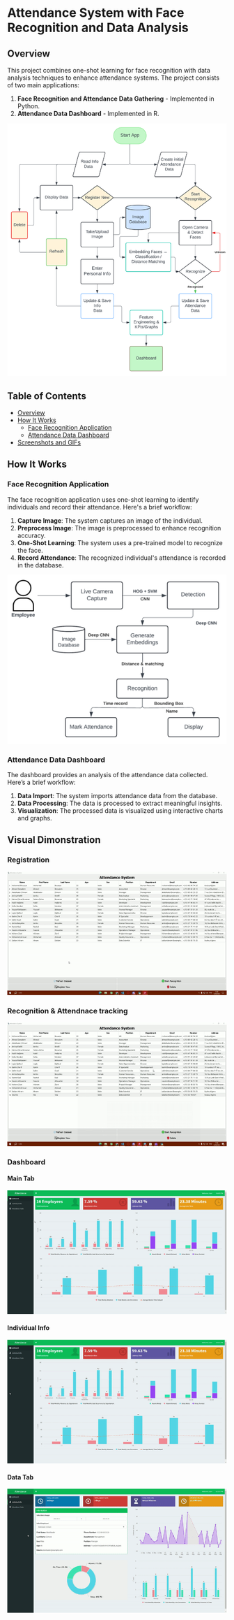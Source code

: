 # Attendance System with Face Recognition and Data Analysis

## Overview
This project combines one-shot learning for face recognition with data analysis techniques to enhance attendance systems. The project consists of two main applications:
1. **Face Recognition and Attendance Data Gathering** - Implemented in Python.
2. **Attendance Data Dashboard** - Implemented in R.

![Application diagram](app.png)

## Table of Contents
- [Overview](#overview)
- [How It Works](#how-it-works)
  - [Face Recognition Application](#face-recognition-application)
  - [Attendance Data Dashboard](#attendance-data-dashboard)
- [Screenshots and GIFs](#screenshots-and-gifs)


## How It Works
### Face Recognition Application
The face recognition application uses one-shot learning to identify individuals and record their attendance. Here's a brief workflow:
1. **Capture Image**: The system captures an image of the individual.
2. **Preprocess Image**: The image is preprocessed to enhance recognition accuracy.
3. **One-Shot Learning**: The system uses a pre-trained model to recognize the face.
4. **Record Attendance**: The recognized individual's attendance is recorded in the database.

![Recognition Process](rec.png)

### Attendance Data Dashboard
The dashboard provides an analysis of the attendance data collected. Here’s a brief workflow:
1. **Data Import**: The system imports attendance data from the database.
2. **Data Processing**: The data is processed to extract meaningful insights.
3. **Visualization**: The processed data is visualized using interactive charts and graphs.

## Visual Dimonstration
### Registration
![Registration](gg.gif)



### Recognition & Attendnace tracking
![Recognition & Attendnace tracking](recognitio.gif)



### Dashboard 
#### Main Tab
![Main Tab](dash1.gif)



#### Individual Info
![Individual Info](dash2.gif)



#### Data Tab
![Data Tab](dash3.gif)


